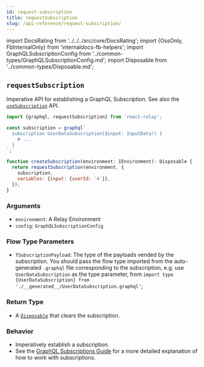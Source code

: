 ```yaml
---
id: request-subscription
title: requestSubscription
slug: /api-reference/request-subscription/
---
```


import DocsRating from '../../../src/core/DocsRating';
import {OssOnly, FbInternalOnly} from 'internaldocs-fb-helpers';
import GraphQLSubscriptionConfig from '../common-types/GraphQLSubscriptionConfig.md';
import Disposable from '../common-types/Disposable.md';

## `requestSubscription`

Imperative API for establishing a GraphQL Subscription.
See also the [`useSubscription`](../use-subscription/) API.

```js
import {graphql, requestSubscription} from 'react-relay';

const subscription = graphql`
  subscription UserDataSubscription($input: InputData!) {
    # ...
  }
`;

function createSubscription(environment: IEnvironment): Disposable {
  return requestSubscription(environment, {
    subscription,
    variables: {input: {userId: '4'}},
  });
}
```

### Arguments

* `environment`: A Relay Environment
* `config`: `GraphQLSubscriptionConfig`

<GraphQLSubscriptionConfig />

### Flow Type Parameters

* `TSubscriptionPayload`: The type of the payloads vended by the subscription. You should pass the flow type imported from the auto-generated `.graphql` file corresponding to the subscription, e.g. use `UserDataSubscription` as the type parameter, from `import type {UserDataSubscription} from './__generated__/UserDataSubscription.graphql'`;

### Return Type

* A [`Disposable`](#interface-disposable) that clears the subscription.

<Disposable />

### Behavior

* Imperatively establish a subscription.
* See the [GraphQL Subscriptions Guide](../../guided-tour/updating-data/graphql-subscriptions/) for a more detailed explanation of how to work with subscriptions.

<DocsRating />
